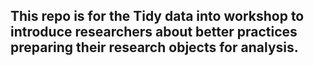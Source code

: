 ## This repo is for the Tidy data into workshop to introduce researchers about better practices preparing their research objects for analysis. 